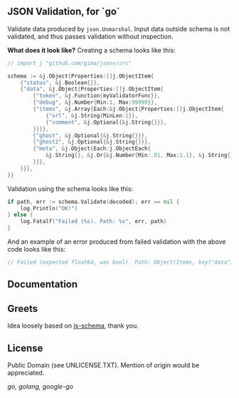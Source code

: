 ## JSON Validation, for `go´

Validate data produced by `json.Unmarshal`. Input data outside schema is not validated, and thus passes validation without inspection.

**What does it look like?** Creating a schema looks like this:

```go
// import j "github.com/gima/jsonv/src"

schema := &j.Object{Properties:[]j.ObjectItem{
    {"status", &j.Boolean{}},
    {"data", &j.Object{Properties:[]j.ObjectItem{
        {"token", &j.Function{myValidatorFunc}},
        {"debug", &j.Number{Min:1, Max:99999}},
        {"items", &j.Array{Each:&j.Object{Properties:[]j.ObjectItem{
            {"url", &j.String{MinLen:1}},
            {"comment", &j.Optional{&j.String{}}},
        }}}},
        {"ghost", &j.Optional{&j.String{}}},
        {"ghost2", &j.Optional{&j.String{}}},
        {"meta", &j.Object{Each:j.ObjectEach{
            &j.String{}, &j.Or{&j.Number{Min:.01, Max:1.1}, &j.String{}},
        }}},
    }}},
}}
```

Validation using the schema looks like this:

```go
if path, err := schema.Validate(decoded); err == nil {
    log.Println("OK!")
} else {
    log.Fatalf("Failed (%s). Path: %s", err, path)
}
```

And an example of an error produced from failed validation with the above code looks like this:

```go
// Failed (expected float64, was bool). Path: Object(Items, key("data").Value)->Object(Items, key("debug").Value)->Number
```

## Documentation
[](http://godoc.org/github.com/gima/jsonv)

## Greets
Idea loosely based on [js-schema](https://github.com/molnarg/js-schema), thank you.

## License

Public Domain (see UNLICENSE.TXT). Mention of origin would be appreciated.

*go, golang, google-go*
